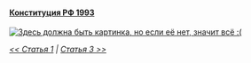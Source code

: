 #### [Конституция РФ 1993](https://lalawland.github.io/eurasia/russia/const)

[![Здесь должна быть картинка, но если её нет, значит всё :(](https://sun9-west.userapi.com/sun9-64/s/v1/ig2/vK7xbcUj-0TManMbrQWfsukRDZKSKn32f-9n_Epz9boPpyTr19xV2eA80pVk_gOqOPuVZfDCZoYYrbBIbIOxGQqf.jpg?size=1280x720&quality=95&type=album)](https://sun9-west.userapi.com/sun9-64/s/v1/ig2/vK7xbcUj-0TManMbrQWfsukRDZKSKn32f-9n_Epz9boPpyTr19xV2eA80pVk_gOqOPuVZfDCZoYYrbBIbIOxGQqf.jpg?size=1280x720&quality=95&type=album)

*[<< Статья 1](https://lalawland.github.io/eurasia/russia/const/art1) | [Статья 3 >>](https://lalawland.github.io/eurasia/russia/const/art3)*
